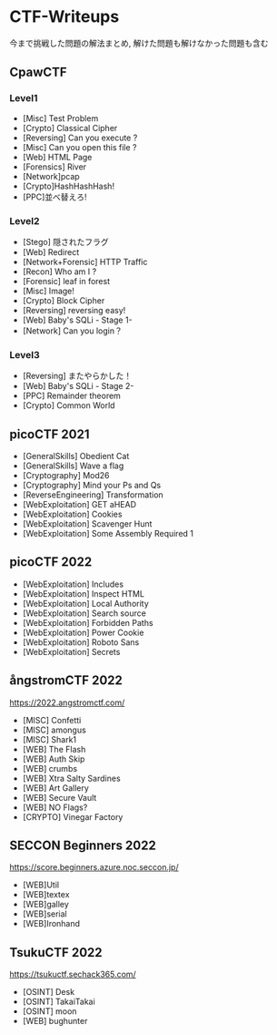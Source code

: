 # CTF-Writeups
今まで挑戦した問題の解法まとめ, 解けた問題も解けなかった問題も含む


## CpawCTF

### Level1
* [Misc] Test Problem
* [Crypto] Classical Cipher
* [Reversing] Can you execute ?
* [Misc] Can you open this file ?
* [Web] HTML Page
* [Forensics] River
* [Network]pcap
* [Crypto]HashHashHash!
* [PPC]並べ替えろ!
### Level2
* [Stego] 隠されたフラグ
* [Web] Redirect
* [Network+Forensic] HTTP Traffic
* [Recon] Who am I ?
* [Forensic] leaf in forest
* [Misc] Image!
* [Crypto] Block Cipher
* [Reversing] reversing easy!
* [Web] Baby's SQLi - Stage 1-
* [Network] Can you login？
### Level3
* [Reversing] またやらかした！
* [Web] Baby's SQLi - Stage 2-
* [PPC] Remainder theorem
* [Crypto] Common World
## picoCTF 2021
* [GeneralSkills] Obedient Cat
* [GeneralSkills] Wave a flag
* [Cryptography] Mod26
* [Cryptography] Mind your Ps and Qs
* [ReverseEngineering] Transformation
* [WebExploitation] GET aHEAD
* [WebExploitation] Cookies
* [WebExploitation] Scavenger Hunt
* [WebExploitation] Some Assembly Required 1
## picoCTF 2022
* [WebExploitation] Includes
* [WebExploitation] Inspect HTML
* [WebExploitation] Local Authority
* [WebExploitation] Search source
* [WebExploitation] Forbidden Paths
* [WebExploitation] Power Cookie
* [WebExploitation] Roboto Sans
* [WebExploitation] Secrets

## ångstromCTF 2022
https://2022.angstromctf.com/
* [MISC] Confetti
* [MISC] amongus
* [MISC] Shark1
* [WEB] The Flash
* [WEB] Auth Skip
* [WEB] crumbs
* [WEB] Xtra Salty Sardines
* [WEB] Art Gallery
* [WEB] Secure Vault
* [WEB] NO Flags?
* [CRYPTO] Vinegar Factory

## SECCON Beginners 2022
https://score.beginners.azure.noc.seccon.jp/
* [WEB]Util
* [WEB]textex
* [WEB]galley
* [WEB]serial
* [WEB]Ironhand

## TsukuCTF 2022
https://tsukuctf.sechack365.com/
* [OSINT] Desk
* [OSINT] TakaiTakai
* [OSINT] moon
* [WEB] bughunter